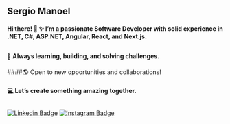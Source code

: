 ## Sergio Manoel
  
#### Hi there! 👋 ✨ I’m a passionate Software Developer with solid experience in .NET, C#, ASP.NET, Angular, React, and Next.js.
##
#### 🚀 Always learning, building, and solving challenges.
####🌎 Open to new opportunities and collaborations!
#### 💻 Let’s create something amazing together.

 ##
 [![Linkedin Badge](https://img.shields.io/badge/-LinkedIn-blue?style=flat-square&logo=Linkedin&logoColor=white&link=https://www.linkedin.com/in/sergio-manoel-639060115/)](https://www.linkedin.com/in/sergio-manoel-639060115/) [![Instagram Badge](https://img.shields.io/badge/-Instagram-violet?style=flat-square&logo=Instagram&logoColor=white&link=https://https://www.instagram.com/the_manuca/)](https://www.instagram.com/the_manuca/)
